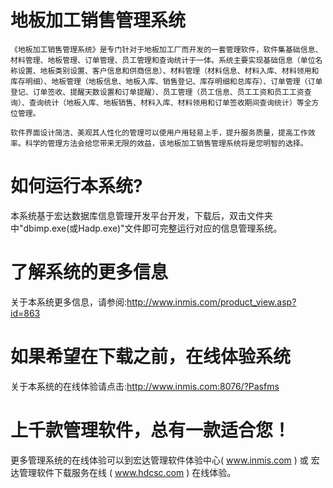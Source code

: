 # 地板加工销售管理系统

    《地板加工销售管理系统》是专门针对于地板加工厂而开发的一套管理软件，软件集基础信息、材料管理、地板管理、订单管理、员工管理和查询统计于一体。系统主要实现基础信息（单位名称设置、地板类别设置、客户信息和供商信息）、材料管理（材料信息、材料入库、材料领用和库存明细）、地板管理（地板信息、地板入库、销售登记、库存明细和总库存）、订单管理（订单登记、订单签收、提醒天数设置和订单提醒）、员工管理（员工信息、员工工资和员工工资查询）、查询统计（地板入库、地板销售、材料入库、材料领用和订单签收期间查询统计）等全方位管理。

    软件界面设计简洁、美观其人性化的管理可以使用户用轻易上手，提升服务质量，提高工作效率。科学的管理方法会给您带来无限的效益，该地板加工销售管理系统将是您明智的选择。


# 如何运行本系统?

本系统基于宏达数据库信息管理开发平台开发，下载后，双击文件夹中"dbimp.exe(或Hadp.exe)"文件即可完整运行对应的信息管理系统。

# 了解系统的更多信息

关于本系统更多信息，请参阅:http://www.inmis.com/product_view.asp?id=863

# 如果希望在下载之前，在线体验系统

关于本系统的在线体验请点击:http://www.inmis.com:8076/?Pasfms

# 上千款管理软件，总有一款适合您！

更多管理系统的在线体验可以到宏达管理软件体验中心( www.inmis.com ) 或 宏达管理软件下载服务在线 ( www.hdcsc.com ) 在线体验。

